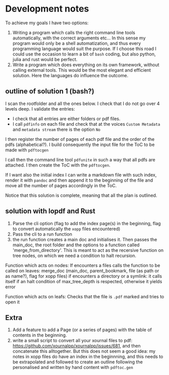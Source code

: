 # Development notes

To achieve my goals I have two options:

1. Writing a program which calls the right command line tools automatically, with the correct arguments etc... In this sense my program would only be a shell automatization, and thus every programming language would suit the purpose. If I choose this road I could use the occasion to learn a bit of `bash` coding, but also python, julia and rust would be perfect.
2. Write a program which does everything on its own framework, without calling external tools. This would be the most elegant and efficient solution. Here the languages do influence the outcome.

## outline of solution 1 (bash?)

I scan the rootfolder and all the ones below. I check that I do not go over 4 levels deep. I validate the entries:
- I check that all entries are either folders or pdf files.
- I call `pdfinfo` on each file and check that at the voices `Custom Metadata` and `metadata stream` there is the option `No`

I then register the number of pages of each pdf file and the order of the pdfs (alphabetical?). I build consequently the input file for the ToC to be made with `pdftocgen`

I call then the command line tool `pdfunite` in such a way that all pdfs are attached. I then create the ToC with the `pdftocgen`.

If I want also the initial index I can write a markdown file with such index, render it with `pandoc` and then append it to the beginning of the file and move all the number of pages accordingly in the ToC.

Notice that this solution is complete, meaning that all the plan is outlined.

## solution with lopdf and Rust

1. Parse the cli option (flag to add the index page(s) in the beginning, flag to convert automatically the `xopp` files encountered)
2. Pass the cli to a run function
3. the run function creates a main doc and initialises it. Then passes the main_doc, the root folder and the options to a function called 'merge_from_directory'. This is meant to act as the recersive function on tree nodes, on which we need a condition to halt recursion. 

Function which acts on nodes:
    If encounters a files calls the function to be called on leaves: merge_doc (main_doc, parent_bookmark, file (as path or as name?), flag for xopp files)
    if encounters a directory or a symlink: it calls itself if an halt condition of max_tree_depth is respected, otherwise it yields error

Function which acts on leafs:
    Checks that the file is `.pdf` marked and tries to open it

## Extra

1. Add a feature to add a Page (or a series of pages) with the table of contents in the beginning.
2. write a small script to convert all your xournal files to pdf: https://github.com/xournalpp/xournalpp/issues/681, and then concatenate this alltogether. But this does not seem a good idea: my notes in xopp files do have an index in the beginnning, and this needs to be extrapolated and followed to create an outline following the personalised and written by hand content with `pdftoc.gen`